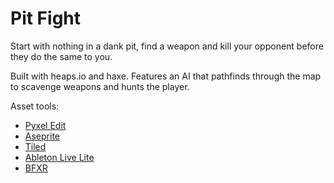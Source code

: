 # Pit Fight

Start with nothing in a dank pit, find a weapon and kill your opponent before they do the same to you.

Built with heaps.io and haxe. Features an AI that pathfinds through the map to scavenge weapons and hunts the player. 

Asset tools:
* [Pyxel Edit](https://pyxeledit.com/)
* [Aseprite](https://www.aseprite.org/)
* [Tiled](https://www.mapeditor.org/)
* [Ableton Live Lite](https://www.ableton.com/en/products/live-lite/)
* [BFXR](https://www.bfxr.net/)
